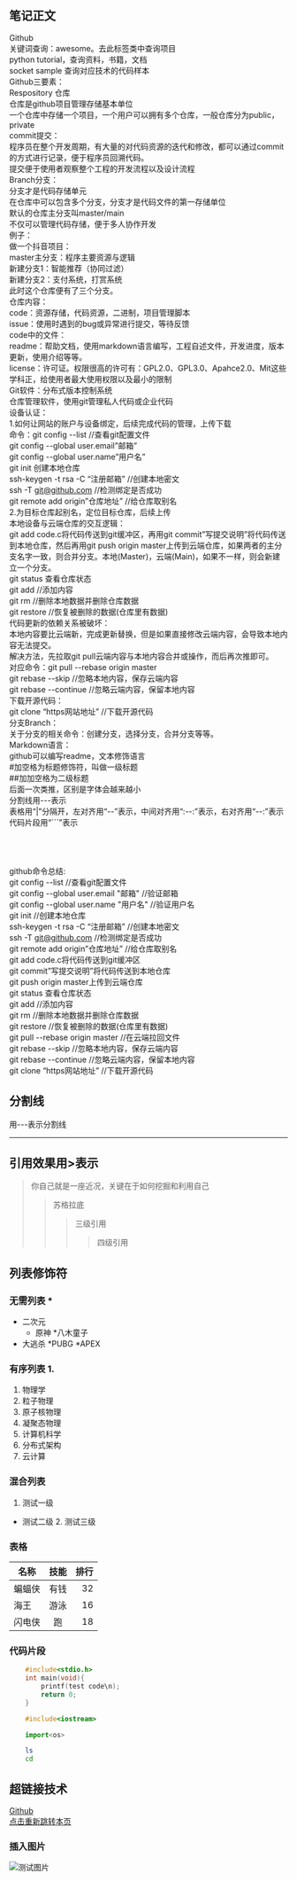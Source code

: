 ## 笔记正文
Github<br>
关键词查询：awesome。去此标签类中查询项目<br>
            python tutorial，查询资料，书籍，文档<br>
            socket sample 查询对应技术的代码样本<br>
Github三要素：<br>
Respository 仓库<br>
仓库是github项目管理存储基本单位<br>
一个仓库中存储一个项目，一个用户可以拥有多个仓库，一般仓库分为public，private<br>
commit提交：<br>
程序员在整个开发周期，有大量的对代码资源的迭代和修改，都可以通过commit的方式进行记录，便于程序员回溯代码。<br>
提交便于使用者观察整个工程的开发流程以及设计流程<br>
Branch分支：<br>
分支才是代码存储单元<br>
在仓库中可以包含多个分支，分支才是代码文件的第一存储单位<br>
默认的仓库主分支叫master/main<br>
不仅可以管理代码存储，便于多人协作开发<br>
例子：<br>
做一个抖音项目：<br>
master主分支：程序主要资源与逻辑<br>
新建分支1：智能推荐（协同过滤）<br>
新建分支2：支付系统，打赏系统<br>
此时这个仓库便有了三个分支。<br>
仓库内容：<br>
code：资源存储，代码资源，二进制，项目管理脚本<br>
issue：使用时遇到的bug或异常进行提交，等待反馈<br>
code中的文件：<br>
readme：帮助文档，使用markdown语言编写，工程自述文件，开发进度，版本更新，使用介绍等等。<br>
license：许可证。权限很高的许可有：GPL2.0、GPL3.0、Apahce2.0、Mit这些学科正，给使用者最大使用权限以及最小的限制<br>
Git软件：分布式版本控制系统<br>
仓库管理软件，使用git管理私人代码或企业代码<br>
设备认证：<br>
1.如何让网站的账户与设备绑定，后续完成代码的管理，上传下载<br>
命令：git config --list    //查看git配置文件<br>
      git config --global user.email”邮箱”<br>
      git config --global user.name”用户名”<br>
      git init 创建本地仓库<br>
      ssh-keygen -t rsa -C “注册邮箱”   //创建本地密文<br>
      ssh -T git@github.com    //检测绑定是否成功<br>
      git remote add origin”仓库地址”  //给仓库取别名<br>
2.为目标仓库起别名，定位目标仓库，后续上传<br>
本地设备与云端仓库的交互逻辑：<br>
git add code.c将代码传送到git缓冲区，再用git commit”写提交说明”将代码传送到本地仓库，然后再用git push origin master上传到云端仓库，如果两者的主分支名字一致，则合并分支。本地(Master)，云端(Main)，如果不一样，则会新建立一个分支。<br>
git status 查看仓库状态<br>
git add //添加内容<br>
git rm //删除本地数据并删除仓库数据<br>
git restore //恢复被删除的数据(仓库里有数据)<br>
代码更新的依赖关系被破坏：<br>
本地内容要比云端新，完成更新替换，但是如果直接修改云端内容，会导致本地内容无法提交。<br>
解决方法，先拉取git pull云端内容与本地内容合并或操作，而后再次推即可。<br>
对应命令：git pull --rebase origin master<br>
          git rebase --skip  //忽略本地内容，保存云端内容<br>
          git rebase --continue  //忽略云端内容，保留本地内容<br>
下载开源代码：<br>
git clone “https网站地址”  //下载开源代码<br>
分支Branch：<br>
关于分支的相关命令：创建分支，选择分支，合并分支等等。<br>
Markdown语言：<br>
github可以编写readme，文本修饰语言<br>
#加空格为标题修饰符，叫做一级标题<br>
##加加空格为二级标题<br>
后面一次类推，区别是字体会越来越小<br>
分割线用\-\-\-表示<br>
表格用“|”分隔开，左对齐用“--”表示，中间对齐用“:--:”表示，右对齐用“--:”表示<br>
代码片段用“\`\`\`”表示<br>
<br><br>
<br><br>
 github命令总结:<br>
 git config --list  //查看git配置文件<br>
 git config --global user.email "邮箱" //验证邮箱<br>
 git config --global user.name "用户名" //验证用户名<br>
 git init //创建本地仓库<br>
 ssh-keygen -t rsa -C “注册邮箱”   //创建本地密文<br>
 ssh -T git@github.com    //检测绑定是否成功<br>
 git remote add origin”仓库地址”  //给仓库取别名<br>
 git add code.c将代码传送到git缓冲区<br>
 git commit”写提交说明”将代码传送到本地仓库<br>
 git push origin master上传到云端仓库<br>
 git status 查看仓库状态<br>
 git add //添加内容<br>
 git rm //删除本地数据并删除仓库数据<br>
 git restore //恢复被删除的数据(仓库里有数据)<br>
 git pull --rebase origin master //在云端拉回文件<br>
 git rebase --skip  //忽略本地内容，保存云端内容<br>
 git rebase --continue  //忽略云端内容，保留本地内容<br>
 git clone “https网站地址”  //下载开源代码<br>
## 分割线
  用\-\-\-表示分割线

---

## 引用效果用\>表示
> 你自己就是一座近况，关键在于如何挖掘和利用自己
>> 苏格拉底
>>> 三级引用
>>>> 四级引用

## 列表修饰符
### 无需列表 \*
* 二次元
  * 原神
    *八木童子
* 大逃杀
  *PUBG
  *APEX



### 有序列表 1.
1. 物理学
  1. 粒子物理
  2. 原子核物理
  3. 凝聚态物理
2. 计算机科学
  1. 分布式架构
  2. 云计算
### 混合列表
1. 测试一级
  * 测试二级
    2. 测试三级

### 表格
名称|技能|排行
--|:--:|--:|
蝙蝠侠|有钱|32
海王|游泳|16
闪电侠|跑|18

### 代码片段

```c
	#include<stdio.h>
	int main(void){
		printf(test code\n);
		return 0;
	}
```

```cpp
	#include<iostream>
```

```python
	import<os>
```

```bash
	ls
	cd
```

## 超链接技术

[Github](https://www/github.com/ "点击访问")<br>
[点击重新跳转本页](https://github.com/200517jinqi/new_respoitory?tab=readme-ov-file)<br>

### 插入图片
![测试图片](C:\Users\DELL\Desktop)

